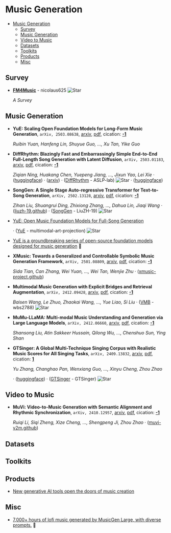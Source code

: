 # Music Generation

- [Music Generation](#music-generation) 
  - [Survey](#survey)
  - [Music Generation](#music-generation-1)
  - [Video to Music](#video-to-music)
  - [Datasets](#datasets)
  - [Toolkits](#toolkits)
  - [Products](#products)
  - [Misc](#misc)


## Survey

- [**FM4Music**](https://github.com/nicolaus625/FM4Music) - nicolaus625 ![Star](https://img.shields.io/github/stars/nicolaus625/FM4Music.svg?style=social&label=Star) 

	 *A Survey*

## Music Generation

- **YuE: Scaling Open Foundation Models for Long-Form Music Generation**, `arXiv, 2503.08638`, [arxiv](http://arxiv.org/abs/2503.08638v1), [pdf](http://arxiv.org/pdf/2503.08638v1.pdf), cication: [**-1**](None) 

	 *Ruibin Yuan, Hanfeng Lin, Shuyue Guo, ..., Xu Tan, Yike Guo*
- **DiffRhythm: Blazingly Fast and Embarrassingly Simple End-to-End 
  Full-Length Song Generation with Latent Diffusion**, `arXiv, 2503.01183`, [arxiv](http://arxiv.org/abs/2503.01183v1), [pdf](http://arxiv.org/pdf/2503.01183v1.pdf), cication: [**-1**](None) 

	 *Ziqian Ning, Huakang Chen, Yuepeng Jiang, ..., Jixun Yao, Lei Xie* · ([huggingface](https://huggingface.co/spaces/ASLP-lab/DiffRhythm)) · ([arxiv](https://arxiv.org/abs/2503.01183)) · ([DiffRhythm](https://github.com/ASLP-lab/DiffRhythm) - ASLP-lab) ![Star](https://img.shields.io/github/stars/ASLP-lab/DiffRhythm.svg?style=social&label=Star) · ([huggingface](https://huggingface.co/ASLP-lab/DiffRhythm-base))
- **SongGen: A Single Stage Auto-regressive Transformer for Text-to-Song 
  Generation**, `arXiv, 2502.13128`, [arxiv](http://arxiv.org/abs/2502.13128v1), [pdf](http://arxiv.org/pdf/2502.13128v1.pdf), cication: [**-1**](None) 

	 *Zihan Liu, Shuangrui Ding, Zhixiong Zhang, ..., Dahua Lin, Jiaqi Wang* · ([liuzh-19.github](https://liuzh-19.github.io/SongGen/)) · ([SongGen](https://github.com/LiuZH-19/SongGen) - LiuZH-19) ![Star](https://img.shields.io/github/stars/LiuZH-19/SongGen.svg?style=social&label=Star)
- [YuE:  Open Music Foundation Models for Full-Song Generation](https://map-yue.github.io/) 

	 · ([YuE](https://github.com/multimodal-art-projection/YuE) - multimodal-art-projection) ![Star](https://img.shields.io/github/stars/multimodal-art-projection/YuE.svg?style=social&label=Star)
- [YuE is a groundbreaking series of open-source foundation models designed for music generation](https://huggingface.co/m-a-p/YuE-s2-1B-general)  🤗 
- **XMusic: Towards a Generalized and Controllable Symbolic Music Generation 
  Framework**, `arXiv, 2501.08809`, [arxiv](http://arxiv.org/abs/2501.08809v1), [pdf](http://arxiv.org/pdf/2501.08809v1.pdf), cication: [**-1**](None) 

	 *Sida Tian, Can Zhang, Wei Yuan, ..., Wei Tan, Wenjie Zhu* · ([xmusic-project.github](https://xmusic-project.github.io/))
- **Multimodal Music Generation with Explicit Bridges and Retrieval 
  Augmentation**, `arXiv, 2412.09428`, [arxiv](http://arxiv.org/abs/2412.09428v1), [pdf](http://arxiv.org/pdf/2412.09428v1.pdf), cication: [**-1**](None) 

	 *Baisen Wang, Le Zhuo, Zhaokai Wang, ..., Yue Liao, Si Liu* · ([VMB](https://github.com/wbs2788/VMB) - wbs2788) ![Star](https://img.shields.io/github/stars/wbs2788/VMB.svg?style=social&label=Star)
- **MuMu-LLaMA: Multi-modal Music Understanding and Generation via Large 
  Language Models**, `arXiv, 2412.06660`, [arxiv](http://arxiv.org/abs/2412.06660v1), [pdf](http://arxiv.org/pdf/2412.06660v1.pdf), cication: [**-1**](None) 

	 *Shansong Liu, Atin Sakkeer Hussain, Qilong Wu, ..., Chenshuo Sun, Ying Shan*
- **GTSinger: A Global Multi-Technique Singing Corpus with Realistic Music 
  Scores for All Singing Tasks**, `arXiv, 2409.13832`, [arxiv](http://arxiv.org/abs/2409.13832v4), [pdf](http://arxiv.org/pdf/2409.13832v4.pdf), cication: [**1**](https://scholar.google.com/scholar?cites=4877574257490327541&as_sdt=2005&sciodt=0,5&hl=en&oe=ASCII)

	 *Yu Zhang, Changhao Pan, Wenxiang Guo, ..., Xinyu Cheng, Zhou Zhao*

	 · ([huggingface](https://huggingface.co/datasets/GTSinger/GTSinger)) · ([GTSinger](https://github.com/GTSinger/GTSinger) - GTSinger) ![Star](https://img.shields.io/github/stars/GTSinger/GTSinger.svg?style=social&label=Star)

## Video to Music

- **MuVi: Video-to-Music Generation with Semantic Alignment and Rhythmic 
  Synchronization**, `arXiv, 2410.12957`, [arxiv](http://arxiv.org/abs/2410.12957v1), [pdf](http://arxiv.org/pdf/2410.12957v1.pdf), cication: [**-1**](None)

	 *Ruiqi Li, Siqi Zheng, Xize Cheng, ..., Shengpeng Ji, Zhou Zhao* · ([muvi-v2m.github](https://muvi-v2m.github.io/))

## Datasets


## Toolkits


## Products

- [New generative AI tools open the doors of music creation](https://deepmind.google/discover/blog/new-generative-ai-tools-open-the-doors-of-music-creation/) 

## Misc

- [7,000+ hours of lofi music generated by MusicGen Large, with diverse prompts.](https://huggingface.co/datasets/vikhyatk/lofi)  🤗 